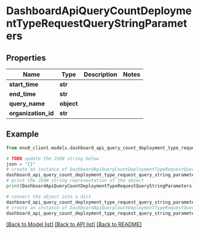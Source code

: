 # DashboardApiQueryCountDeploymentTypeRequestQueryStringParameters


## Properties

Name | Type | Description | Notes
------------ | ------------- | ------------- | -------------
**start_time** | **str** |  | 
**end_time** | **str** |  | 
**query_name** | **object** |  | 
**organization_id** | **str** |  | 

## Example

```python
from env0_client.models.dashboard_api_query_count_deployment_type_request_query_string_parameters import DashboardApiQueryCountDeploymentTypeRequestQueryStringParameters

# TODO update the JSON string below
json = "{}"
# create an instance of DashboardApiQueryCountDeploymentTypeRequestQueryStringParameters from a JSON string
dashboard_api_query_count_deployment_type_request_query_string_parameters_instance = DashboardApiQueryCountDeploymentTypeRequestQueryStringParameters.from_json(json)
# print the JSON string representation of the object
print(DashboardApiQueryCountDeploymentTypeRequestQueryStringParameters.to_json())

# convert the object into a dict
dashboard_api_query_count_deployment_type_request_query_string_parameters_dict = dashboard_api_query_count_deployment_type_request_query_string_parameters_instance.to_dict()
# create an instance of DashboardApiQueryCountDeploymentTypeRequestQueryStringParameters from a dict
dashboard_api_query_count_deployment_type_request_query_string_parameters_from_dict = DashboardApiQueryCountDeploymentTypeRequestQueryStringParameters.from_dict(dashboard_api_query_count_deployment_type_request_query_string_parameters_dict)
```
[[Back to Model list]](../README.md#documentation-for-models) [[Back to API list]](../README.md#documentation-for-api-endpoints) [[Back to README]](../README.md)


